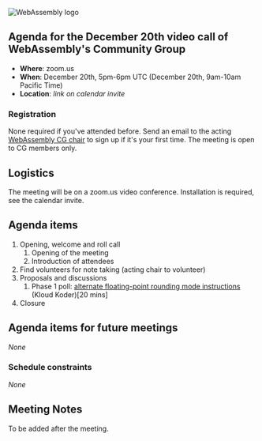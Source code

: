 ![WebAssembly logo](/images/WebAssembly.png)

## Agenda for the December 20th video call of WebAssembly's Community Group

- **Where**: zoom.us
- **When**: December 20th, 5pm-6pm UTC (December 20th, 9am-10am Pacific Time)
- **Location**: *link on calendar invite*

### Registration

None required if you've attended before. Send an email to the acting [WebAssembly CG chair](mailto:webassembly-cg-chair@chromium.org)
to sign up if it's your first time. The meeting is open to CG members only.

## Logistics

The meeting will be on a zoom.us video conference.
Installation is required, see the calendar invite.

## Agenda items

1. Opening, welcome and roll call
    1. Opening of the meeting
    1. Introduction of attendees
1. Find volunteers for note taking (acting chair to volunteer)
1. Proposals and discussions
    1. Phase 1 poll: [alternate floating-point rounding mode instructions](https://github.com/WebAssembly/design/issues/1456) (Kloud Koder)[20 mins]
3. Closure

## Agenda items for future meetings

*None*

### Schedule constraints

*None*

## Meeting Notes

To be added after the meeting.
